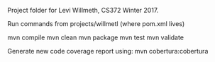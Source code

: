 Project folder for Levi Willmeth, CS372 Winter 2017.

Run commands from projects/willmetl (where pom.xml lives)

mvn compile
mvn clean
mvn package
mvn test
mvn validate

Generate new code coverage report using:
mvn cobertura:cobertura
